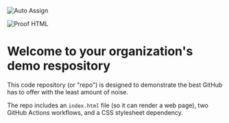 ![Auto Assign](https://github.com/telebirr-playstore/demo-repository/actions/workflows/auto-assign.yml/badge.svg)

![Proof HTML](https://github.com/telebirr-playstore/demo-repository/actions/workflows/proof-html.yml/badge.svg)

# Welcome to your organization's demo respository
This code repository (or "repo") is designed to demonstrate the best GitHub has to offer with the least amount of noise.

The repo includes an `index.html` file (so it can render a web page), two GitHub Actions workflows, and a CSS stylesheet dependency.
